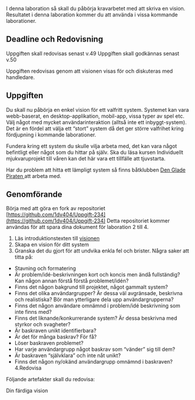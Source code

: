 I denna laboration så skall du påbörja kravarbetet med att skriva en vision. Resultatet i denna laboration kommer du att använda i vissa kommande laborationer.

## Deadline och Redovisning

Uppgiften skall redovisas senast v.49
Uppgiften skall godkännas senast v.50

Uppgiften redovisas genom att visionen visas för och diskuteras med handledare.

## Uppgiften

Du skall nu påbörja en enkel vision för ett valfritt system. Systemet kan vara webb-baserat, en desktop-applikation, mobil-app, vissa typer av spel etc. Välj något med mycket användarinteraktion (alltså inte ett inbyggt-system). Det är en fördel att välja ett “stort” system då det ger större valfrihet kring fördjupning i kommande laborationer.

Fundera kring ett system du skulle vilja arbeta med, det kan vara något befintligt eller något som du hittar på själv. Ska du läsa kursen Individuellt mjukvaruprojekt till våren kan det här vara ett tillfälle att tjuvstarta.

Har du problem att hitta ett lämpligt system så finns båtklubben [Den Glade Piraten ](://coursepress.lnu.se/kurs/iterativ-mjukvaruutveckling/laborationer/l02-vision/den-glade-piraten/) att arbeta med.

## Genomförande

Börja med att göra en fork av repositoriet [https://github.com/1dv404/Uppgift-234](https://github.com/1dv404/Uppgift-234) Detta repositoriet kommer användas för att spara dina dokument för laboration 2 till 4.

1. Läs introduktionstexten till [visionen](://coursepress.lnu.se/kurs/iterativ-mjukvaruutveckling/laborationer/l02-vision/vision/)
2. Skapa en vision för ditt system
3. Granska det du gjort för att undvika enkla fel och brister. Några saker att titta på:
* Stavning och formatering
* Är problem/idé-beskrivningen kort och koncis men ändå fullständig? Kan någon annan förstå förstå problemet/idén?
* Finns det någon bakgrund till projektet, något gammalt system?
* Finns det olika användargrupper? Är dessa väl avgränsade, beskrivna och realistiska? Bör man ytterligare dela upp användargrupperna?
* Finns det någon användare omnämnd i problem/idé beskrivning som inte finns med?
* Finns det liknande/konkurrerande system? Är dessa beskrivna med styrkor och svagheter?
* Är baskraven unikt identifierbara?
* Är det för många baskrav? För få?
* Löser baskraven problemet?
* Har varje användargrupp något baskrav som “vänder” sig till dem?
* Är baskraven “självklara” och inte nåt unikt?
* Finns det någon ny/okänd användargrupp omnämnd i baskraven?
4.Redovisa

Följande artefakter skall du redovisa:

Din färdiga vision
